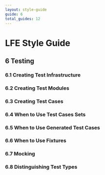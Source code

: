 ```yaml
---
layout: style-guide
guide: 6
total_guides: 12
---
```

# LFE Style Guide

## 6 Testing

### 6.1 Creating Test Infrastructure

### 6.2 Creating Test Modules

### 6.3 Creating Test Cases

### 6.4 When to Use Test Cases Sets

### 6.5 When to Use Generated Test Cases

### 6.6 When to Use Fixtures

### 6.7 Mocking

### 6.8 Distinguishing Test Types
